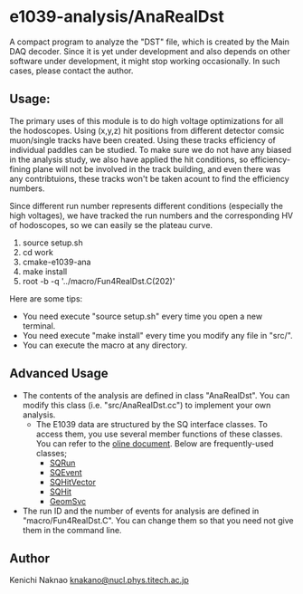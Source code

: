 # e1039-analysis/AnaRealDst

A compact program to analyze the "DST" file, which is created by the Main DAQ decoder.
Since it is yet under development and also depends on other software under development,
it might stop working occasionally.  In such cases, please contact the author.

## Usage:

The primary uses of this module is to do high voltage optimizations for all the hodoscopes. Using (x,y,z) hit positions from different detector comsic muon/single tracks have been created. Using these tracks efficiency of individual paddles can be studied. To make sure we do not have any biased in the analysis study, we also have applied the hit conditions, so efficiency-fining plane will not be involved in the track building, and even there was any contribtuions, these tracks won't be taken acount to find the efficiency numbers.  

Since different run number represents different conditions (especially the high voltages), we have tracked the run numbers and the corresponding HV of hodoscopes, so we can easily se the plateau curve.


1. source setup.sh
1. cd work
1. cmake-e1039-ana
1. make install
1. root -b -q '../macro/Fun4RealDst.C(202)'

Here are some tips:

- You need execute "source setup.sh" every time you open a new terminal.
- You need execute "make install" every time you modify any file in "src/".
- You can execute the macro at any directory.

## Advanced Usage

- The contents of the analysis are defined in class "AnaRealDst".
  You can modify this class (i.e. "src/AnaRealDst.cc") to implement your own analysis.
    - The E1039 data are structured by the SQ interface classes.  To access them, you use several member functions of these classes.  You can refer to the [oline document](https://e1039-collaboration.github.io/e1039-doc/annotated.html).  Below are frequently-used classes;
        - [SQRun](https://e1039-collaboration.github.io/e1039-doc/d7/db7/classSQRun.html)
        - [SQEvent](https://e1039-collaboration.github.io/e1039-doc/d9/dd7/classSQEvent.html)
        - [SQHitVector](https://e1039-collaboration.github.io/e1039-doc/d9/dbc/classSQHitVector.html)
        - [SQHit](https://e1039-collaboration.github.io/e1039-doc/de/d79/classSQHit.html)
        - [GeomSvc](https://e1039-collaboration.github.io/e1039-doc/d0/da0/classGeomSvc.html)
- The run ID and the number of events for analysis are defined in "macro/Fun4RealDst.C".
  You can change them so that you need not give them in the command line.

## Author

Kenichi Naknao <knakano@nucl.phys.titech.ac.jp>
